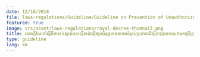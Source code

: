 ```yaml
---
date: 12/18/2018
file: laws-regulations/Guideline/Guideline on Prevention of Unauthorized Installation of all Types of Telecommunications Systems to Use the Services without Going Through International Gateways.pdf
featured: true
image: src/asset/laws-regulations/royal-decree-thumnail.png
title: សេចក្តីណែនាំស្តីពីការទប់ស្កាត់បទល្មើសដំឡើងប្រព័ន្ធទូរគមនាគមន៍គ្រប់ប្រភេទដើម្បីទាញយកសេវាមកប្រើប្រាស់ដោយមិនឆ្លងកាត់ច្រកហៅចេញ-ចូលអន្តរជាតិ
type: guideline
lang: km
---
```

